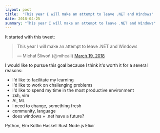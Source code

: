 ```yaml
---
layout: post
title: 	"This year I will make an attempt to leave .NET and Windows"
date: 2018-04-25
summary: "This year I will make an attempt to leave .NET and Windows"
---
```


It started with this tweet:
<blockquote class="twitter-tweet" data-lang="en"><p lang="en" dir="ltr">This year I will make an attempt to leave .NET and Windows</p>&mdash; Michał Śliwoń (@mihcall) <a href="https://twitter.com/mihcall/status/975683369391534081?ref_src=twsrc%5Etfw">March 19, 2018</a></blockquote>
<script async src="https://platform.twitter.com/widgets.js" charset="utf-8"></script>

I would like to pursue this goal because I think it's worth it for a several reasons:

  * I'd like to facilitate my learning
  * I'd like to work on challenging problems
  * I'd like to spend my time in the most productive environment
  * zsh, vim
  * AI, ML
  * I need to change, something fresh
  * community, language
  * does windows + .net have a future?

  Python, Elm
  Kotlin
  Haskell
  Rust
  Node.js
  Elixir

